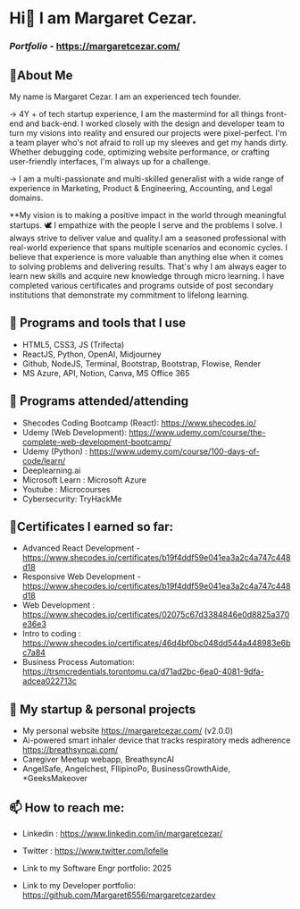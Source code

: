 # Hi👋 I am Margaret Cezar.

### _Portfolio_ - https://margaretcezar.com/

## 🔖About Me

My name is Margaret Cezar. I am an experienced tech founder.

→ 4Y + of tech startup experience, I am the mastermind for all things front-end and back-end. I worked closely with the design and developer team to turn my visions into reality and ensured our projects were pixel-perfect. I'm a team player who's not afraid to roll up my sleeves and get my hands dirty. Whether debugging code, optimizing website performance, or crafting user-friendly interfaces, I'm always up for a challenge.

→ I am a multi-passionate and multi-skilled generalist with a wide range of experience in Marketing, Product & Engineering, Accounting, and Legal domains.

\*\*My vision is to making a positive impact in the world through meaningful startups. 🕊️
I empathize with the people I serve and the problems I solve. I always strive to deliver value and quality.I am a seasoned professional with real-world experience that spans multiple scenarios and economic cycles. I believe that experience is more valuable than anything else when it comes to solving problems and delivering results. That's why I am always eager to learn new skills and acquire new knowledge through micro learning. I have completed various certificates and programs outside of post secondary institutions that demonstrate my commitment to lifelong learning.

## 🌱 Programs and tools that I use

- HTML5, CSS3, JS (Trifecta)
- ReactJS, Python, OpenAI, Midjourney
- Github, NodeJS, Terminal, Bootstrap, Bootstrap, Flowise, Render
- MS Azure, API, Notion, Canva, MS Office 365

## 🎒 Programs attended/attending

- Shecodes Coding Bootcamp (React): https://www.shecodes.io/
- Udemy (Web Development): https://www.udemy.com/course/the-complete-web-development-bootcamp/
- Udemy (Python) : https://www.udemy.com/course/100-days-of-code/learn/
- Deeplearning.ai
- Microsoft Learn : Microsoft Azure
- Youtube : Microcourses
- Cybersecurity: TryHackMe

## 📑Certificates I earned so far:

- Advanced React Development - https://www.shecodes.io/certificates/b19f4ddf59e041ea3a2c4a747c448d18
- Responsive Web Development - https://www.shecodes.io/certificates/b19f4ddf59e041ea3a2c4a747c448d18
- Web Development : https://www.shecodes.io/certificates/02075c67d3384846e0d8825a370e36e3
- Intro to coding : https://www.shecodes.io/certificates/46d4bf0bc048dd544a448983e6bc7a84
- Business Process Automation: https://trsmcredentials.torontomu.ca/d71ad2bc-6ea0-4081-9dfa-adcea022713c

## 🔭 My startup & personal projects

- My personal website
  https://margaretcezar.com/ (v2.0.0)
- Ai-powered smart inhaler device that tracks respiratory meds adherence
  https://breathsyncai.com/
- Caregiver Meetup webapp, BreathsyncAI
- AngelSafe, Angelchest, FIlipinoPo, BusinessGrowthAide, \*GeeksMakeover

## 📫 How to reach me:

- Linkedin : https://www.linkedin.com/in/margaretcezar/
- Twitter : https://www.twitter.com/lofelle

- Link to my Software Engr portfolio: 2025
- Link to my Developer portfolio: https://github.com/Margaret6556/margaretcezardev
